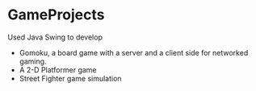 # GameProjects

Used Java Swing to develop 
* Gomoku, a board game with a server and a client side for networked gaming. 
* A 2-D Platformer game
* Street Fighter game simulation
